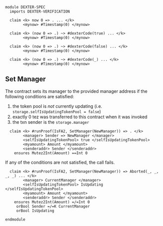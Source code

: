 ```k
module DEXTER-SPEC
  imports DEXTER-VERIFICATION

  claim <k> now 0 => . ... </k>
        <mynow> #Timestamp(0) </mynow>

  claim <k> (now 0 => .) ~> #dexterCode(true) ... </k>
        <mynow> #Timestamp(0) </mynow>

  claim <k> (now 0 => .) ~> #dexterCode(false) ... </k>
        <mynow> #Timestamp(0) </mynow>

  claim <k> (now 0 => .) ~> #dexterCode(_) ... </k>
        <mynow> #Timestamp(0) </mynow>
```

## Set Manager

The contract sets its manager to the provided manager address if the following conditions are satisfied:

1.  the token pool is _not_ currently updating (i.e. `storage.selfIsUpdatingTokenPool = false`)
2.  exactly 0 tez was transferred to this contract when it was invoked
3.  the txn sender is the `storage.manager`

```
  claim <k> #runProof(IsFA2, SetManager(NewManager)) => . </k>
        <manager> Sender => NewManager </manager>
        <selfIsUpdatingTokenPool> true </selfIsUpdatingTokenPool>
        <myamount> Amount </myamount>
        <senderaddr> Sender </senderaddr>
    ensures Mutez2Int(Amount) ==Int 0
```

If any of the conditions are not satisfied, the call fails.

```
  claim <k> #runProof(IsFA2, SetManager(NewManager)) => Aborted(_, _, _, _) ... </k>
        <manager> CurrentManager </manager>
        <selfIsUpdatingTokenPool> IsUpdating </selfIsUpdatingTokenPool>
        <myamount> Amount </myamount>
        <senderaddr> Sender </senderaddr>
    ensures Mutez2Int(Amount) =/=Int 0
     orBool Sender =/=K CurrentManager
     orBool IsUpdating
```

```k
endmodule
```
